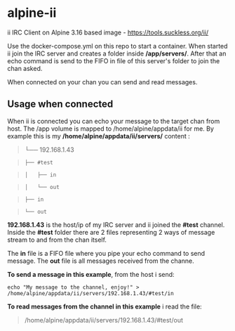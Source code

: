 
# alpine-ii

ii IRC Client on Alpine 3.16 based image - https://tools.suckless.org/ii/

Use the docker-compose.yml on this repo to start a container.
When started ii join the IRC server and creates a folder inside **/app/servers/**.
After that an echo command is send to the FIFO in file of this server's folder to join the chan asked.

When connected on your chan you can send and read messages.

## Usage when connected

 When ii is connected you can echo your message to the target chan from host. 
 The /app volume is mapped to /home/alpine/appdata/ii for me.
 By example this is my **/home/alpine/appdata/ii/servers/** content :
>  └── 192.168.1.43

>     ├── #test

>     │   ├── in

>     │   └── out

>     ├── in

>     └── out
>     
**192.168.1.43** is the host/ip of my IRC server and ii joined the **#test** channel.
Inside the **#test** folder there are 2 files representing 2 ways of message stream to and from the chan itself.

The **in** file is a FIFO file where you pipe your echo command to send message.
The **out** file is all messages received from the channe.

**To send a message in this example**, from the host i send:

    echo "My message to the channel, enjoy!" > /home/alpine/appdata/ii/servers/192.168.1.43/#test/in

**To read messages from the channel in this example** i read the file:

> /home/alpine/appdata/ii/servers/192.168.1.43/#test/out
